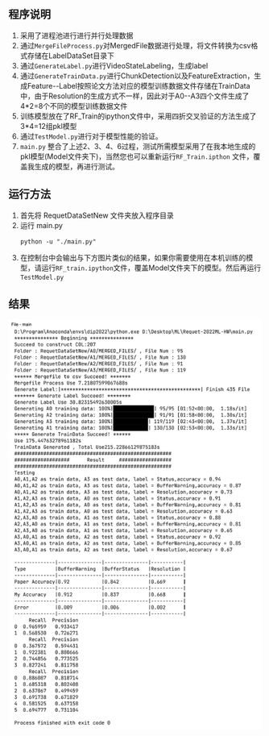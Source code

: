 ## 程序说明
1. 采用了进程池进行进行并行处理数据
2. 通过`MergeFileProcess.py`对MergedFile数据进行处理，将文件转换为csv格式存储在LabelDataSet目录下
3. 通过`GenerateLabel.py`进行VideoStateLabeling，生成label
4. 通过`GenerateTrainData.py`进行ChunkDetection以及FeatureExtraction，生成Feature--Label按照论文方法对应的模型训练数据文件存储在TrainData中，由于Resolution的生成方式不一样，因此对于A0--A3四个文件生成了4*2=8个不同的模型训练数据文件
5. 训练模型放在了RF_Train的ipython文件中，采用四折交叉验证的方法生成了3*4=12组pkl模型
6. 通过`TestModel.py`进行对于模型性能的验证。
7. `main.py` 整合了上述2、3、4、6过程，测试所需模型采用了在我本地生成的pkl模型(Model文件夹下)，当然您也可以重新运行`RF_Train.ipthon` 文件，覆盖我生成的模型，再进行测试。


## 运行方法
1. 首先将 RequetDataSetNew 文件夹放入程序目录
2. 运行 main.py
   ```
   python -u "./main.py"
   ```
3. 在控制台中会输出与下方图片类似的结果，如果你需要使用在本机训练的模型，请运行`RF_train.ipython`文件，覆盖Model文件夹下的模型。然后再运行`TestModel.py`

## 结果
![这是图片](https://github.com/Cyberloafingg/Requet-2022ML-HW/blob/main/IMG/1.png)

